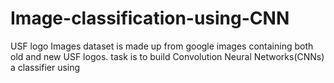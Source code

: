 # Image-classification-using-CNN
USF logo Images dataset is made up from google images containing both old and new USF logos. task is to build  Convolution Neural Networks(CNNs) a classifier using
